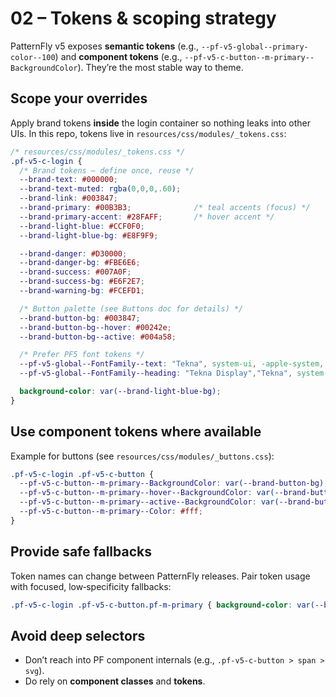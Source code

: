 # 02 – Tokens & scoping strategy

PatternFly v5 exposes **semantic tokens** (e.g., `--pf-v5-global--primary-color--100`) and **component tokens** (e.g., `--pf-v5-c-button--m-primary--BackgroundColor`). They’re the most stable way to theme.

## Scope your overrides
Apply brand tokens **inside** the login container so nothing leaks into other UIs. In this repo, tokens live in `resources/css/modules/_tokens.css`:
```css
/* resources/css/modules/_tokens.css */
.pf-v5-c-login {
  /* Brand tokens – define once, reuse */
  --brand-text: #000000;
  --brand-text-muted: rgba(0,0,0,.60);
  --brand-link: #003847;
  --brand-primary: #00B3B3;              /* teal accents (focus) */
  --brand-primary-accent: #28FAFF;       /* hover accent */
  --brand-light-blue: #CCF0F0;
  --brand-light-blue-bg: #E8F9F9;

  --brand-danger: #D30000;
  --brand-danger-bg: #FBE6E6;
  --brand-success: #007A0F;
  --brand-success-bg: #E6F2E7;
  --brand-warning-bg: #FCEFD1;

  /* Button palette (see Buttons doc for details) */
  --brand-button-bg: #003847;
  --brand-button-bg--hover: #00242e;
  --brand-button-bg--active: #004a58;

  /* Prefer PF5 font tokens */
  --pf-v5-global--FontFamily--text: "Tekna", system-ui, -apple-system, "Segoe UI", Roboto, Helvetica, Arial;
  --pf-v5-global--FontFamily--heading: "Tekna Display","Tekna", system-ui, -apple-system, "Segoe UI", Roboto, Helvetica, Arial;

  background-color: var(--brand-light-blue-bg);
}
```

## Use component tokens where available
Example for buttons (see `resources/css/modules/_buttons.css`):
```css
.pf-v5-c-login .pf-v5-c-button {
  --pf-v5-c-button--m-primary--BackgroundColor: var(--brand-button-bg);
  --pf-v5-c-button--m-primary--hover--BackgroundColor: var(--brand-button-bg--hover);
  --pf-v5-c-button--m-primary--active--BackgroundColor: var(--brand-button-bg--active);
  --pf-v5-c-button--m-primary--Color: #fff;
}
```

## Provide safe fallbacks
Token names can change between PatternFly releases. Pair token usage with focused, low‑specificity fallbacks:
```css
.pf-v5-c-login .pf-v5-c-button.pf-m-primary { background-color: var(--brand-button-bg); }
```

## Avoid deep selectors
- Don’t reach into PF component internals (e.g., `.pf-v5-c-button > span > svg`).
- Do rely on **component classes** and **tokens**.
